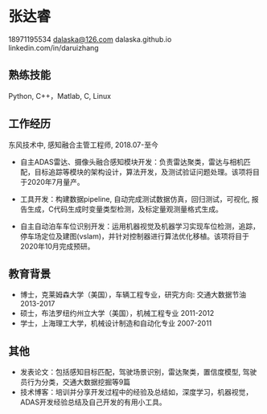# 张达睿
18971195534  dalaska@126.com  dalaska.github.io  linkedin.com/in/daruizhang

## 熟练技能
Python, C++，Matlab, C, Linux

## 工作经历
东风技术中, 感知融合主管工程师, 2018.07-至今
- 自主ADAS雷达、摄像头融合感知模块开发：负责雷达聚类，雷达与相机匹配，目标追踪等模块的架构设计，算法开发，及测试验证问题处理。该项将目于2020年7月量产。

- 工具开发：构建数据pipeline, 自动完成测试数据仿真，回归测试，可视化, 报告生成，C代码生成时变量类型检测，及标定量观测量格式生成。

- 自主自动泊车车位识别开发：运用机器视觉及机器学习实现车位检测，追踪，停车场定位及建图(vslam)，并针对控制器进行算法优化移植。该项将目于2020年10月完成预研。

## 教育背景
- 博士，克莱姆森大学（美国），车辆工程专业，研究方向: 交通大数据节油    2013-2017 
- 硕士，布法罗纽约州立大学（美国），机械工程专业                2011-2012
- 学士，上海理工大学，机械设计制造和自动化专业                  2007-2011

## 其他
- 发表论文：包括感知目标匹配，驾驶场景识别，雷达聚类，置信度模型, 驾驶员行为分类，交通大数据挖掘等9篇
- 技术博客：培训并分享开发过程中的经验及总结如，深度学习，机器视觉，ADAS开发经验总结及自己开发的有用小工具。		                              

